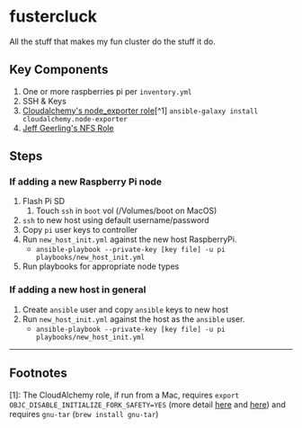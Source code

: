 # fustercluck
All the stuff that makes my fun cluster do the stuff it do.


## Key Components

1. One or more raspberries pi per `inventory.yml`
2. SSH & Keys
3. [Cloudalchemy's node_exporter role](https://github.com/cloudalchemy/ansible-node-exporter)[^1] `ansible-galaxy install cloudalchemy.node-exporter`
4. [Jeff Geerling's NFS Role](https://github.com/geerlingguy/ansible-role-nfs)


## Steps

### If adding a new Raspberry Pi node

1. Flash Pi SD 
	1. Touch `ssh` in `boot` vol (/Volumes/boot on MacOS)
3. `ssh` to  new host using default username/password
4. Copy `pi` user keys to controller
5. Run `new_host_init.yml` against the new host RaspberryPi. 
	* `ansible-playbook --private-key [key file] -u pi playbooks/new_host_init.yml`
6. Run playbooks for appropriate node types

### If adding a new host in general

1. Create `ansible` user and copy `ansible` keys to new host
2. Run `new_host_init.yml` against the host as the `ansible` user. 
	* `ansible-playbook --private-key [key file] -u pi playbooks/new_host_init.yml`
	
--- 

## Footnotes
[1]: The CloudAlchemy role, if run from a Mac, requires `export OBJC_DISABLE_INITIALIZE_FORK_SAFETY=YES` (more detail [here](https://github.com/cloudalchemy/ansible-node-exporter/issues/54) and [here](http://sealiesoftware.com/blog/archive/2017/6/5/Objective-C_and_fork_in_macOS_1013.html)) and requires `gnu-tar` (`brew install gnu-tar`)